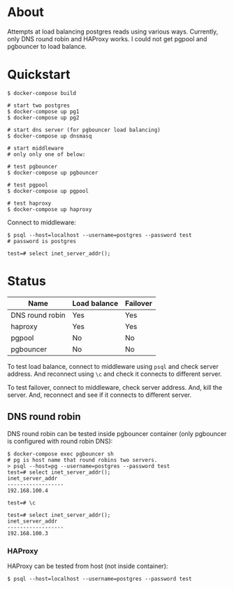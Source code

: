 # About

Attempts at load balancing postgres reads using various ways.
Currently, only DNS round robin and HAProxy works.
I could not get pgpool and pgbouncer to load balance.

# Quickstart

```
$ docker-compose build

# start two postgres
$ docker-compose up pg1
$ docker-compose up pg2

# start dns server (for pgbouncer load balancing)
$ docker-compose up dnsmasq

# start middleware
# only only one of below:

# test pgbouncer
$ docker-compose up pgbouncer

# test pgpool
$ docker-compose up pgpool

# test haproxy
$ docker-compose up haproxy
```

Connect to middleware:

```
$ psql --host=localhost --username=postgres --password test
# password is postgres

test=# select inet_server_addr();
```

# Status

Name|Load balance|Failover
----|-------------|-------
DNS round robin|Yes|Yes
haproxy|Yes|Yes
pgpool|No|No
pgbouncer|No|No

To test load balance, connect to middleware using `psql` and check server address.
And reconnect using `\c` and check it connects to different server.

To test failover, connect to middleware, check server address. And, kill the server.
And, reconnect and see if it connects to different server.

## DNS round robin

DNS round robin can be tested inside pgbouncer container
(only pgbouncer is configured with round robin DNS):

```
$ docker-compose exec pgbouncer sh
# pg is host name that round robins two servers.
> psql --host=pg --username=postgres --password test
test=# select inet_server_addr();
inet_server_addr 
------------------
192.168.100.4

test=# \c

test=# select inet_server_addr();
inet_server_addr 
------------------
192.168.100.3
```

### HAProxy

HAProxy can be tested from host (not inside container):

```
$ psql --host=localhost --username=postgres --password test
```
